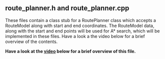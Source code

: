 ## route_planner.h and route_planner.cpp
These files contain a class stub for a RoutePlanner class which accepts a RouteModel along with start and end coordinates. The RouteModel data, along with the start and end points will be used for A* search, which will be implemented in these files. Have a look a the video below for a brief overview of the contents.

<b>Have a look at the [video](https://www.bootcampai.org/courses/c-developer-nanodegree-program/lesson/03-4-io2d-starter-code/) below for a brief overview of this file.</b>